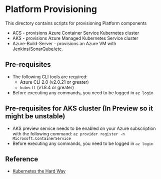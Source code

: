 # Platform Provisioning #

This directory contains scripts for provisioning Platform components

- ACS - provisions Azure Container Service Kubernetes cluster
- AKS - provisions Azure Managed Kubernetes Service cluster
- Azure-Build-Server - provisions an Azure VM with Jenkins/SonarQube/etc.

## Pre-requisites ##

- The following CLI tools are required:
  - Azure CLI 2.0 (v2.0.21 or greater)
  - `kubectl` (v1.8.4 or greater)
- Before executing any commands, you need to be logged in `az login`

## Pre-requisites for AKS cluster (In Preview so it might be unstable) ##

- AKS preview service needs to be enabled on your Azure subscription with the following command:
  `az provider register -n Microsoft.ContainerService`
- Before executing any commands, you need to be logged in `az login`

## Reference ##

* [Kubernetes the Hard Way](https://github.com/kelseyhightower/kubernetes-the-hard-way)
